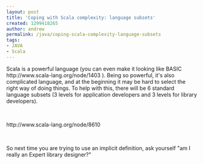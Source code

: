 ```yaml
---
layout: post
title: 'Coping with Scala complexity: language subsets'
created: 1299418265
author: andrew
permalink: /java/coping-scala-complexity-language-subsets
tags:
- JAVA
- Scala
---
```

<p>Scala is a powerful language (you can even make it looking like BASIC http://www.scala-lang.org/node/1403 ). Being so powerful, it's also complicated language, and at the beginning it may be hard to select the right way of doing things. To help with this, there will be 6 standard language subsets (3 levels for application developers and 3 levels for library developers).&nbsp;</p>
<p>&nbsp;</p>
<p>http://www.scala-lang.org/node/8610</p>
<p>&nbsp;</p>
<p>So next time you are trying to use an implicit definition, ask yourself &quot;am I really an&nbsp;Expert library designer?&quot;</p>
<p>
<meta charset="utf-8" /></p>
